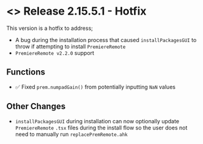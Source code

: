 # <> Release 2.15.5.1 - Hotfix
This version is a hotfix to address;
- A bug during the installation process that caused `installPackagesGUI` to throw if attempting to install `PremiereRemote`
- `PremiereRemote v2.2.0` support

## Functions
- ✅ Fixed `prem.numpadGain()` from potentially inputting `NaN` values

## Other Changes
- `installPackagesGUI` during installation can now optionally update `PremiereRemote` `.tsx` files during the install flow so the user does not need to manually run `replacePremRemote.ahk`